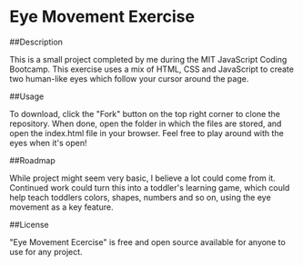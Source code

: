 # Eye Movement Exercise


##Description

This is a small project completed by me during the MIT JavaScript Coding Bootcamp. This exercise uses a mix of HTML, CSS and JavaScript to create two human-like eyes which follow your cursor around the page. 

##Usage

To download, click the "Fork" button on the top right corner to clone the repository. When done, open the folder in which the files are stored, and open the index.html file in your browser. Feel free to play around with the eyes when it's open!

##Roadmap

While project might seem very basic, I believe a lot could come from it. Continued work could turn this into a toddler's learning game, which could help teach toddlers colors, shapes, numbers and so on, using the eye movement as a key feature. 

##License

"Eye Movement Ecercise" is free and open source available for anyone to use for any project. 
